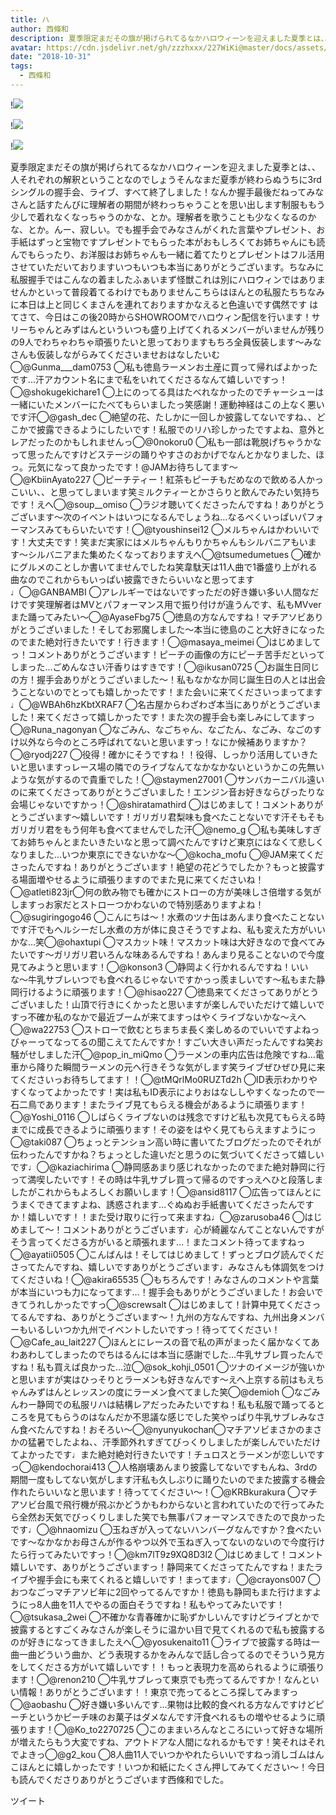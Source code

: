```yaml
---
title: ハ
author: 西條和
description: 夏季限定まだその旗が掲げられてるなかハロウィーンを迎えました夏季とは、、人それぞれの解釈ということなのでしょうそんなまだ夏季が終わらぬうちに3rdシングルの握手会、ライブ、すべて終了しました！なんか握...
avatar: https://cdn.jsdelivr.net/gh/zzzhxxx/227WiKi@master/docs/assets/photo/avatar/nagomi.jpg
date: "2018-10-31"
tags:
  - 西條和
---
```


!![](https://cdn.jsdelivr.net/gh/zzzhxxx/227WiKi-image@master/blog-image/nagomi-2018-10-31_1.jpg)

!![](https://cdn.jsdelivr.net/gh/zzzhxxx/227WiKi-image@master/blog-image/nagomi-2018-10-31_2.jpg)

!![](https://cdn.jsdelivr.net/gh/zzzhxxx/227WiKi-image@master/blog-image/nagomi-2018-10-31_3.jpg)


夏季限定まだその旗が掲げられてるなかハロウィーンを迎えました夏季とは、、人それぞれの解釈ということなのでしょうそんなまだ夏季が終わらぬうちに3rdシングルの握手会、ライブ、すべて終了しました！なんか握手最後だねってみなさんと話すたんびに理解者の期間が終わっちゃうことを思い出します制服ももう少しで着れなくなっちゃうのかな、とか。理解者を歌うことも少なくなるのかな、とか。んー、寂しい。でも握手会でみなさんがくれた言葉やプレゼント、お手紙はずっと宝物ですプレゼントでもらった本がおもしろくてお姉ちゃんにも読んでもらったり、お洋服はお姉ちゃんも一緒に着てたりとプレゼントはフル活用させていただいておりますいつもいつも本当にありがとうございます。ちなみに私服握手ではこんなの着ましたふぁいまず怪獣これは別にハロウィンではありませんかといって普段着てるわけでもありませんこちらはほんとの私服たちちなみに本日は上と同じくまさんを連れておりますかなえると色違いです偶然です はてさて、今日はこの後20時からSHOWROOMでハロウィン配信を行います！サリーちゃんとみずはんといういつも盛り上げてくれるメンバーがいませんが残りの9人でわちゃわちゃ頑張りたいと思っておりますもちろ全員仮装します〜みなさんも仮装しながらみてくださいませおはなしたいむ◯@Gunma___dam0753 ◯私も徳島ラーメンお土産に買って帰ればよかったです…汗アカウント名にまで私をいれてくださるなんて嬉しいですっ！◯@shokugekichare1 ◯上にのってる具はたべれなかったのでチャーシューは一緒にいたメンバーにたべてもらいましたっ笑感謝！運動神経はこの上なく悪いです汗◯@gash_dec ◯絶望の花、たしかに一回しか披露してないですね、、どこかで披露できるようにしたいです！私服でのリハ珍しかったですよね、意外とレアだったのかもしれませんっ◯@0nokoru0 ◯私も一部は靴脱げちゃうかなって思ったんですけどステージの踊りやすさのおかげでなんとかなりました、ほっ。元気になって良かったです！@JAMお待ちしてます〜◯@KbiinAyato227 ◯ピーチティー！紅茶もピーチもだめなので飲める人かっこいい、、と思ってしまいます笑ミルクティーとかさらりと飲んでみたい気持ちです！えへ◯@soup__omiso ◯ラジオ聴いてくださったんですね！ありがとうございます〜次のイベントはいつになるんでしょうね…なるべくいっぱいパフォーマンスみてもらいたいです！◯@tyoushinsei12 ◯メルちゃんはかわいいです！大丈夫です！笑まだ実家にはメルちゃんもりかちゃんもシルバニアもいます〜シルバニアまた集めたくなっておりますえへ◯@tsumedumetues ◯確かにグルメのことしか書いてませんでしたね笑韋駄天は11人曲で1番盛り上がれる曲なのでこれからもいっぱい披露できたらいいなと思ってます♩◯@GANBAMBI ◯アレルギーではないですっただの好き嫌い多い人間なだけです笑理解者はMVとパフォーマンス用で振り付けが違うんです、私もMVverまた踊ってみたい〜◯@AyaseFbg75 ◯徳島の方なんですね！マチアソビありがとうございました！そしてお邪魔しました〜本当に徳島のこと大好きになったのでまた絶対行きたいです！行きます！◯@masaya_meimei ◯はじめましてっ！コメントありがとうございます！ピーチの画像の方にピーチ苦手だといってしまった…ごめんなさい汗香りはすきです！◯@ikusan0725 ◯お誕生日同じの方！握手会ありがとうございました〜！私もなかなか同じ誕生日の人とは出会うことないのでとっても嬉しかったです！また会いに来てくださいっまってます♩◯@WBAh6hzKbtXRAF7 ◯名古屋からわざわざ本当にありがとうございました！来てくださって嬉しかったです！また次の握手会も楽しみにしてますっ◯@Runa_nagonyan ◯なごみん、なごちゃん、なごたん、なごみ、なごのすけ以外なら今のところ呼ばれてないと思いますっ！なにか候補ありますか？◯@ryodj227 ◯役得！確かにそうですね！！役得、しっかり活用していきたいと思いますっレース場の隣でのライブなんてなかなかないというかこの先無いような気がするので貴重でした！◯@staymen27001 ◯サンバカーニバル遠いのに来てくださってありがとうございました！エンジン音お好きならぴったりな会場じゃないですかっ！◯@shiratamathird ◯はじめまして！コメントありがとうございます〜嬉しいです！ガリガリ君梨味も食べたことないです汗そもそもガリガリ君をもう何年も食べてませんでした汗◯@nemo_g ◯私も美味しすぎてお姉ちゃんとまたいきたいなと思って調べたんですけど東京にはなくて悲しくなりました…いつか東京にできないかな〜◯@kocha_mofu ◯@JAM来てくださったんですね！ありがとうございます！絶望の花どうでしたか？もっと披露する場面増やせるように頑張りますのでまた見に来てくださいね！◯@atleti823jr◯何の飲み物でも確かにストローの方が美味しさ倍増する気がしますっお家だとストローつかわないので特別感ありますよね！◯@sugiringogo46 ◯こんにちは〜！水煮のツナ缶はあんまり食べたことないです汗でもヘルシーだし水煮の方が体に良さそうですよね、私も変えた方がいいかな…笑◯@ohaxtupi ◯マスカット味！マスカット味は大好きなので食べてみたいです〜ガリガリ君いろんな味あるんですね！あんまり見ることないので今度見てみようと思います！◯@konson3 ◯静岡よく行かれるんですね！いいな〜牛乳サブレいつでも食べれるじゃないですかっっ羨ましいです〜私もまた静岡行けるように頑張ります！◯@hisao227 ◯徳島来てくださってありがとうございました！山頂で行きにくかったと思いますが楽しんでいただけて嬉しいですっ不確か私のなかで最近ブームが来てますっはやくライブないかな〜えへ◯@wa22753 ◯ストローで飲むとちまちま長く楽しめるのでいいですよねっびゃーってなってるの聞こえてたんですか！すごい大きい声だったんですね笑お騒がせしました汗◯@pop_in_miQmo ◯ラーメンの車内広告は危険ですね…電車から降りた瞬間ラーメンの元へ行きそうな気がします笑ライブぜひぜひ見に来てくださいっお待ちしてます！！◯@tMQrlMo0RUZTd2h ◯ID表示わかりやすくなってよかったです！実は私もID表示によりおはなししやすくなったので一石二鳥であります！またライブ見てもらえる機会があるように頑張ります！◯@Yoshi_0116 ◯しばらくライブないのは残念ですけど私も次見てもらえる時までに成長できるように頑張ります！その姿をはやく見てもらえますようにっ◯@taki087 ◯ちょっとテンション高い時に書いてたブログだったのでそれが伝わったんですかね？ちょっとした違いだと思うのに気づいてくださって嬉しいです♩◯@kaziachirima ◯静岡感あまり感じれなかったのでまた絶対静岡に行って満喫したいです！その時は牛乳サブレ買って帰るのですっえへひと段落しましたがこれからもよろしくお願いします！◯@ansid8117 ◯広告ってほんとにうまくできてますよね、誘惑されます…ぐぬぬお手紙書いてくださったんですか！嬉しいです！！また受け取りに行って来ますね♩◯@zarusoba46 ◯はじめまして〜！コメントありがとうございます♩心が綺麗なんてことないんですがそう言ってくださる方がいると頑張れます…！またコメント待ってますねっ◯@ayatii0505 ◯こんばんは！そしてはじめまして！ずっとブログ読んでくださってたんですね、嬉しいですありがとうございます♩みなさんも体調気をつけてくださいね！◯@akira65535 ◯もちろんです！みなさんのコメントや言葉が本当にいつも力になってます…！握手会もありがとうございました！お会いできてうれしかったですっ◯@screwsalt ◯はじめまして！計算中見てくださってるんですね、ありがとうございます〜！九州の方なんですね、九州出身メンバーもいるしいつか九州でイベントしたいですっ！待っててください！◯@Cafe_au_lait227 ◯ほんとにレースの音で私の声がまったく届かなくてあわあわしてしまったのでちはるんには本当に感謝でした…牛乳サブレ買ったんですね！私も買えば良かった…泣◯@sok_kohji_0501 ◯ツナのイメージが強いかと思いますが実はひっそりとラーメンも好きなんです〜えへ上京する前はもえちゃんみずはんとレッスンの度にラーメン食べてました笑◯@demioh ◯なごみんわー静岡での私服リハは結構レアだったみたいですね！私も私服で踊ってるところを見てもらうのはなんだか不思議な感じでした笑やっぱり牛乳サブレみなさん食べたんですね！おそろい〜◯@nyunyukochan◯マチアソビまさかのまさかの猛暑でしたよね、、汗季節外れすぎてびっくりしましたが楽しんでいただけてよかったです♩また絶対絶対行きたいです！チュロスとラーメンが恋しいですっ◯@kendochorai413 ◯人格崩壊あんまり披露してないですもんね、3rdの期間一度もしてない気がします汗私も久しぶりに踊りたいのでまた披露する機会作れたらいいなと思います！待っててください〜！◯@KRBkurakura ◯マチアソビ台風で飛行機が飛ぶかどうかもわからないと言われていたので行ってみたら全然お天気でびっくりしました笑でも無事パフォーマンスできたので良かったです♩◯@hnaomizu ◯玉ねぎが入ってないハンバーグなんですか？食べたいです〜なかなかお母さんが作るやつ以外で玉ねぎ入ってないのないので今度行けたら行ってみたいですっ！◯@km7lT9z9XQ8D3l2 ◯はじめまして！コメント嬉しいです、ありがとうございますっ！静岡来てくださってたんですね！またライブや握手会にも来てくれると嬉しいです！まってます♩◯@crayons007 ◯おつなごっマチアソビ年に2回やってるんですか！徳島も静岡もまた行けますようにっ8人曲を11人でやるの面白そうですね！私もやってみたいです！◯@tsukasa_2wei ◯不確かな青春確かに恥ずかしいんですけどライブとかで披露するとすごくみなさんが楽しそうに温かい目で見てくれるので私も披露するのが好きになってきましたえへ◯@yosukenaito11 ◯ライブで披露する時は一曲一曲どういう曲か、どう表現するかをみんなで話し合ってるのでそういう見方をしてくださる方がいて嬉しいです！！もっと表現力を高められるように頑張ります！◯@renon210 ◯牛乳サブレって東京でも売ってるんですか！なんといい情報！ありがとうございます！！東京で売ってるところ探してみますっ◯@aobashu ◯好き嫌い多いんです…果物は比較的食べれる方なんですけどピーチというかピーチ味のお菓子はダメなんです汗食べれるもの増やせるように頑張ります！◯@Ko_to2270725 ◯このままいろんなところにいって好きな場所が増えたらもう大変ですね、アウトドアな人間になれるかもです！笑それはそれでよきっ◯@g2_kou ◯8人曲11人でいつかやれたらいいですねっ消しゴムはんこほんとに嬉しかったです！いつか和紙にたくさん押してみてください〜！今日も読んでくださりありがとうございます西條和でした。


ツイート



